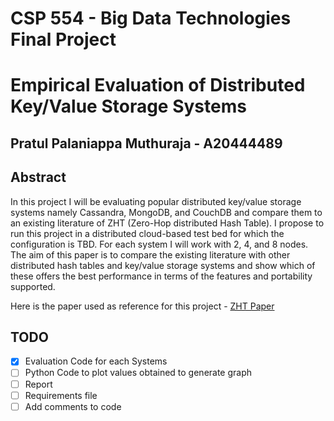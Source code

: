 # CSP 554 - Big Data Technologies Final Project

# Empirical Evaluation of Distributed Key/Value Storage Systems

## Pratul Palaniappa Muthuraja - A20444489

## Abstract

In this project I will be evaluating popular distributed key/value storage systems
namely Cassandra, MongoDB, and CouchDB and compare them to an existing
literature of ZHT (Zero-Hop distributed Hash Table). I propose to run this project in a
distributed cloud-based test bed for which the configuration is TBD. For each
system I will work with 2, 4, and 8 nodes. The aim of this paper is to compare the
existing literature with other distributed hash tables and key/value storage systems
and show which of these offers the best performance in terms of the features and
portability supported.

Here is the paper used as reference for this project - [ZHT Paper](http://datasys.cs.iit.edu/publications/2013_IPDPS13_ZHT.pdf)

## TODO

- [x] Evaluation Code for each Systems
- [ ] Python Code to plot values obtained to generate graph
- [ ] Report
- [ ] Requirements file
- [ ] Add comments to code
